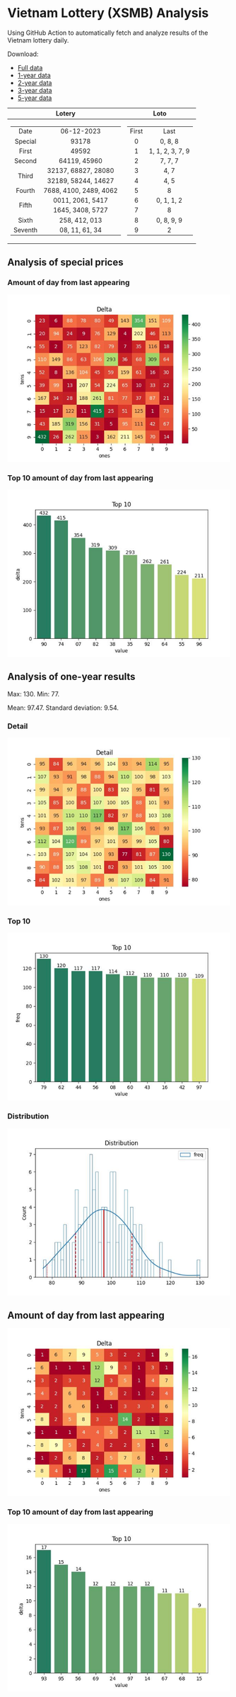 # Vietnam Lottery (XSMB) Analysis

Using GitHub Action to automatically fetch and analyze results of the Vietnam lottery daily.

Download:

* [Full data](https://raw.githubusercontent.com/khiemdoan/vietnam-lottery-xsmb-analysis/main/results/xsmb.csv)
* [1-year data](https://raw.githubusercontent.com/khiemdoan/vietnam-lottery-xsmb-analysis/main/results/xsmb_1_year.csv)
* [2-year data](https://raw.githubusercontent.com/khiemdoan/vietnam-lottery-xsmb-analysis/main/results/xsmb_2_year.csv)
* [3-year data](https://raw.githubusercontent.com/khiemdoan/vietnam-lottery-xsmb-analysis/main/results/xsmb_3_year.csv)
* [5-year data](https://raw.githubusercontent.com/khiemdoan/vietnam-lottery-xsmb-analysis/main/results/xsmb_5_year.csv)

| Lotery      | Loto |
| :-----------: | :-----------: |
| <table><tr><td>Date</td><td>06-12-2023</td></tr><tr><td>Special</td><td>93178</td></tr><tr><td>First</td><td>49592</td></tr><tr><td>Second</td><td>64119, 45960</td></tr><tr><td rowspan="2">Third</td><td>32137, 68827, 28080</td></tr><tr><td>32189, 58244, 14627</td></tr><tr><td>Fourth</td><td>7688, 4100, 2489, 4062</td></tr><tr><td rowspan="2">Fifth</td><td>0011, 2061, 5417</td></tr><tr><td>1645, 3408, 5727</td></tr><tr><td>Sixth</td><td>258, 412, 013</td></tr><tr><td>Seventh</td><td>08, 11, 61, 34</td></tr></table> | <table><tr><td>First</td><td>Last</td></tr><tr><td>0</td><td>0, 8, 8</td></tr><tr><td>1</td><td>1, 1, 2, 3, 7, 9</td></tr><tr><td>2</td><td>7, 7, 7</td></tr><tr><td>3</td><td>4, 7</td></tr><tr><td>4</td><td>4, 5</td></tr><tr><td>5</td><td>8</td></tr><tr><td>6</td><td>0, 1, 1, 2</td></tr><tr><td>7</td><td>8</td></tr><tr><td>8</td><td>0, 8, 9, 9</td></tr><tr><td>9</td><td>2</td></tr></table> |


<h2>Analysis of special prices</h2>

<h3>Amount of day from last appearing</h3>

![Delta](images/special_delta.jpg)

<h3>Top 10 amount of day from last appearing</h3>

![Delta top 10](images/special_delta_top_10.jpg)

<h2>Analysis of one-year results</h2>

Max: 130. Min: 77.

Mean: 97.47. Standard deviation: 9.54.

<h3>Detail</h3>

![Detail](images/heatmap.jpg)

<h3>Top 10</h3>

![Top 10](images/top-10.jpg)

<h3>Distribution</h3>

![Distribution](images/distribution.jpg)

<h2>Amount of day from last appearing</h2>

![Delta](images/delta.jpg)

<h3>Top 10 amount of day from last appearing</h3>

![Delta top 10](images/delta_top_10.jpg)